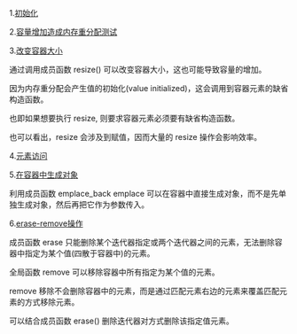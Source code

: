 
1.[初始化](01_initialize.cpp)

2.[容量增加造成内存重分配测试](02_reserve.cpp)

3.[改变容器大小](03_resize.cpp)

通过调用成员函数 resize() 可以改变容器大小，这也可能导致容量的增加。

因为内存重分配会产生值的初始化(value initialized)，这会调用到容器元素的缺省构造函数。

也即如果想要执行 resize, 则要求容器元素必须要有缺省构造函数。

也可以看出，resize 会涉及到赋值，因而大量的 resize 操作会影响效率。

4.[元素访问](04_access.cpp)

5.[在容器中生成对象](05_emplace.cpp)

利用成员函数 emplace_back emplace 可以在容器中直接生成对象，而不是先单独生成对象，然后再把它作为参数传入。

6.[erase-remove操作](06_erase_remove.cpp)

成员函数 erase 只能删除某个迭代器指定或两个迭代器之间的元素，无法删除容器中指定为某个值(四散于容器中)的元素。

全局函数 remove 可以移除容器中所有指定为某个值的元素。

remove 移除不会删除容器中的元素，而是通过匹配元素右边的元素来覆盖匹配元素的方式移除元素。

可以结合成员函数 erase() 删除迭代器对方式删除该指定值元素。

